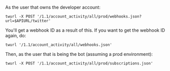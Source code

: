 
As the user that owns the developer account:

```
twurl -X POST '/1.1/account_activity/all/prod/webhooks.json?url=$APIURL/twitter'
```

You'll get a webhook ID as a result of this. If you want to get the webhook ID again, do:

```
twurl '/1.1/account_activity/all/webhooks.json'
```

Then, as the user that is being the bot (assuming a prod environment):

```
twurl -X POST '/1.1/account_activity/all/prod/subscriptions.json'
```
